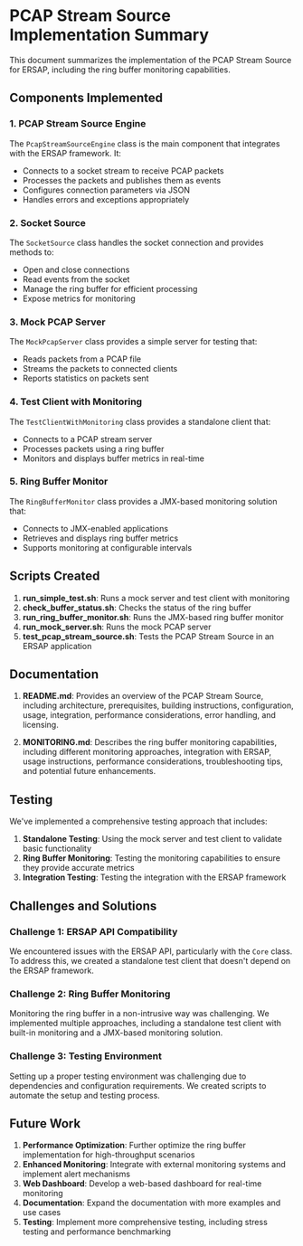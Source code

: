 # PCAP Stream Source Implementation Summary

This document summarizes the implementation of the PCAP Stream Source for ERSAP, including the ring buffer monitoring capabilities.

## Components Implemented

### 1. PCAP Stream Source Engine

The `PcapStreamSourceEngine` class is the main component that integrates with the ERSAP framework. It:

- Connects to a socket stream to receive PCAP packets
- Processes the packets and publishes them as events
- Configures connection parameters via JSON
- Handles errors and exceptions appropriately

### 2. Socket Source

The `SocketSource` class handles the socket connection and provides methods to:

- Open and close connections
- Read events from the socket
- Manage the ring buffer for efficient processing
- Expose metrics for monitoring

### 3. Mock PCAP Server

The `MockPcapServer` class provides a simple server for testing that:

- Reads packets from a PCAP file
- Streams the packets to connected clients
- Reports statistics on packets sent

### 4. Test Client with Monitoring

The `TestClientWithMonitoring` class provides a standalone client that:

- Connects to a PCAP stream server
- Processes packets using a ring buffer
- Monitors and displays buffer metrics in real-time

### 5. Ring Buffer Monitor

The `RingBufferMonitor` class provides a JMX-based monitoring solution that:

- Connects to JMX-enabled applications
- Retrieves and displays ring buffer metrics
- Supports monitoring at configurable intervals

## Scripts Created

1. **run_simple_test.sh**: Runs a mock server and test client with monitoring
2. **check_buffer_status.sh**: Checks the status of the ring buffer
3. **run_ring_buffer_monitor.sh**: Runs the JMX-based ring buffer monitor
4. **run_mock_server.sh**: Runs the mock PCAP server
5. **test_pcap_stream_source.sh**: Tests the PCAP Stream Source in an ERSAP application

## Documentation

1. **README.md**: Provides an overview of the PCAP Stream Source, including architecture, prerequisites, building instructions, configuration, usage, integration, performance considerations, error handling, and licensing.

2. **MONITORING.md**: Describes the ring buffer monitoring capabilities, including different monitoring approaches, integration with ERSAP, usage instructions, performance considerations, troubleshooting tips, and potential future enhancements.

## Testing

We've implemented a comprehensive testing approach that includes:

1. **Standalone Testing**: Using the mock server and test client to validate basic functionality
2. **Ring Buffer Monitoring**: Testing the monitoring capabilities to ensure they provide accurate metrics
3. **Integration Testing**: Testing the integration with the ERSAP framework

## Challenges and Solutions

### Challenge 1: ERSAP API Compatibility

We encountered issues with the ERSAP API, particularly with the `Core` class. To address this, we created a standalone test client that doesn't depend on the ERSAP framework.

### Challenge 2: Ring Buffer Monitoring

Monitoring the ring buffer in a non-intrusive way was challenging. We implemented multiple approaches, including a standalone test client with built-in monitoring and a JMX-based monitoring solution.

### Challenge 3: Testing Environment

Setting up a proper testing environment was challenging due to dependencies and configuration requirements. We created scripts to automate the setup and testing process.

## Future Work

1. **Performance Optimization**: Further optimize the ring buffer implementation for high-throughput scenarios
2. **Enhanced Monitoring**: Integrate with external monitoring systems and implement alert mechanisms
3. **Web Dashboard**: Develop a web-based dashboard for real-time monitoring
4. **Documentation**: Expand the documentation with more examples and use cases
5. **Testing**: Implement more comprehensive testing, including stress testing and performance benchmarking 
